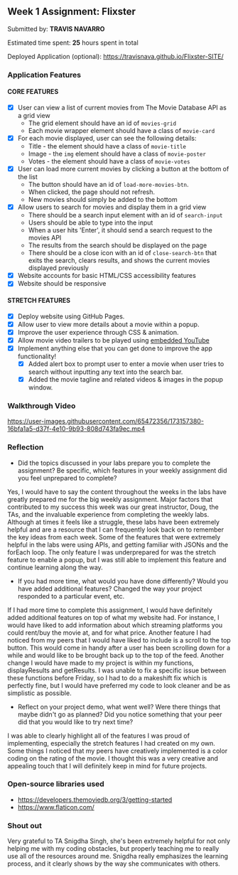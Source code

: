 ## Week 1 Assignment: Flixster

Submitted by: **TRAVIS NAVARRO**

Estimated time spent: **25** hours spent in total

Deployed Application (optional): https://travisnava.github.io/Flixster-SITE/

### Application Features

#### CORE FEATURES

- [X] User can view a list of current movies from The Movie Database API as a grid view
  - The grid element should have an id of `movies-grid`
  - Each movie wrapper element should have a class of `movie-card`
- [X] For each movie displayed, user can see the following details:
  - Title - the element should have a class of `movie-title`
  - Image - the `img` element should have a class of `movie-poster`
  - Votes - the element should have a class of `movie-votes`
- [X] User can load more current movies by clicking a button at the bottom of the list
  - The button should have an id of `load-more-movies-btn`.
  - When clicked, the page should not refresh.
  - New movies should simply be added to the bottom
- [X] Allow users to search for movies and display them in a grid view
  - There should be a search input element with an id of `search-input`
  - Users should be able to type into the input
  - When a user hits 'Enter', it should send a search request to the movies API
  - The results from the search should be displayed on the page
  - There should be a close icon with an id of `close-search-btn` that exits the search, clears results, and shows the current movies displayed previously
- [X] Website accounts for basic HTML/CSS accessibility features
- [X] Website should be responsive

#### STRETCH FEATURES





- [X] Deploy website using GitHub Pages. 
- [X] Allow user to view more details about a movie within a popup.
- [X] Improve the user experience through CSS & animation.
- [X] Allow movie video trailers to be played using [embedded YouTube](https://support.google.com/youtube/answer/171780?hl=en)
- [X] Implement anything else that you can get done to improve the app functionality!
  - [X] Added alert box to prompt user to enter a movie when user tries to search without inputting any text into the search bar.
  - [X] Added the movie tagline and related videos & images  in the popup window.

### Walkthrough Video

https://user-images.githubusercontent.com/65472356/173157380-16bfa1a5-d37f-4e10-9b93-808d743fa9ec.mp4



### Reflection

* Did the topics discussed in your labs prepare you to complete the assignment? Be specific, which features in your weekly assignment did you feel unprepared to complete?

Yes, I would have to say the content throughout the weeks in the labs have greatly prepared me for the big weekly assignment. Major factors that contributed to my success this week was our great instructor, Doug, the TAs, and the invaluable experience from completing the weekly labs. Although at times it feels like a struggle, these labs have been extremely helpful and are a resource that I can frequently look back on to remember the key ideas from each week. Some of the features that were extremely helpful in the labs were using APIs, and getting familiar with JSONs and the forEach loop. The only feature I was underprepared for was the stretch feature to enable a popup, but I was still able to implement this feature and continue learning along the way.

* If you had more time, what would you have done differently? Would you have added additional features? Changed the way your project responded to a particular event, etc.
  
If I had more time to complete this assignment, I would have definitely added additional features on top of what my website had. For instance, I would have liked to add information about which streaming platforms you could rent/buy the movie at, and for what price. Another feature I had noticed from my peers that I would have liked to include is a scroll to the top button. This would come in handy after a user has been scrolling down for a while and would like to be brought back up to the top of the feed. Another change I would have made to my project is within my functions, displayResults and getResults. I was unable to fix a specific issue between these functions before Friday, so I had to do a makeshift fix which is perfectly fine, but I would have preferred my code to look cleaner and be as simplistic as possible.

* Reflect on your project demo, what went well? Were there things that maybe didn't go as planned? Did you notice something that your peer did that you would like to try next time?

I was able to clearly highlight all of the features I was proud of implementing, especially the stretch features I had created on my own. Some things I noticed that my peers have creatively implemented is a color coding on the rating of the movie. I thought this was a very creative and appealing touch that I will definitely keep in mind for future projects. 

### Open-source libraries used

- https://developers.themoviedb.org/3/getting-started
- https://www.flaticon.com/

### Shout out





Very grateful to TA Snigdha Singh, she's been extremely helpful for not only helping me with my coding obstacles, but properly teaching me to really use all of the resources around me. Snigdha really emphasizes the learning process, and it clearly shows by the way she communicates with others.
